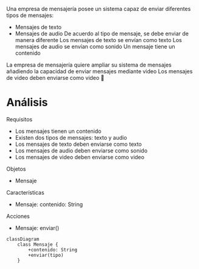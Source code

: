 Una empresa de mensajería posee un sistema capaz de
enviar diferentes tipos de mensajes:
- Mensajes de texto
- Mensajes de audio
De acuerdo al tipo de mensaje, se debe enviar de manera diferente
Los mensajes de texto se envían como texto
Los mensajes de audio se envían como sonido
Un mensaje tiene un contenido

La empresa de mensajería quiere ampliar su sistema de mensajes
añadiendo la capacidad de enviar mensajes mediante video
Los mensajes de video deben enviarse como video 🎥

# Análisis
Requisitos
- Los mensajes tienen un contenido
- Existen dos tipos de mensajes: texto y audio
- Los mensajes de texto deben enviarse como texto
- Los mensajes de audio deben enviarse como sonido
- Los mensajes de video deben enviarse como video

Objetos
- Mensaje

Características
- Mensaje: contenido: String

Acciones
- Mensaje: enviar()

```mermaid
classDiagram
    class Mensaje {
        +contenido: String
        +enviar(tipo)
    }
```